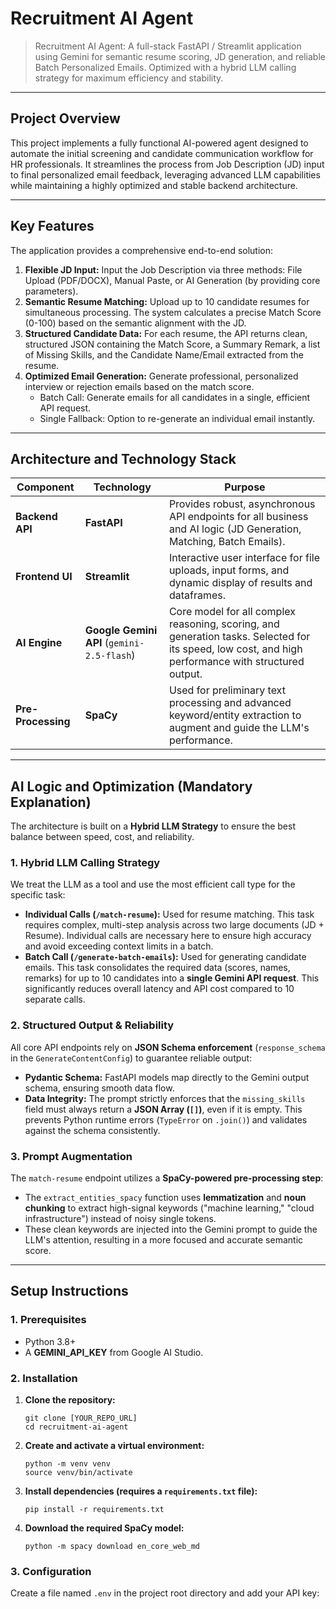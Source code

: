 # Recruitment AI Agent

> Recruitment AI Agent: A full-stack FastAPI / Streamlit application using Gemini for semantic resume scoring, JD generation, and reliable Batch Personalized Emails. Optimized with a hybrid LLM calling strategy for maximum efficiency and stability.

***

## Project Overview

This project implements a fully functional AI-powered agent designed to automate the initial screening and candidate communication workflow for HR professionals. It streamlines the process from Job Description (JD) input to final personalized email feedback, leveraging advanced LLM capabilities while maintaining a highly optimized and stable backend architecture.

***

## Key Features

The application provides a comprehensive end-to-end solution:

1.  **Flexible JD Input:** Input the Job Description via three methods: File Upload (PDF/DOCX), Manual Paste, or AI Generation (by providing core parameters).
2.  **Semantic Resume Matching:** Upload up to 10 candidate resumes for simultaneous processing. The system calculates a precise Match Score (0-100) based on the semantic alignment with the JD.
3.  **Structured Candidate Data:** For each resume, the API returns clean, structured JSON containing the Match Score, a Summary Remark, a list of Missing Skills, and the Candidate Name/Email extracted from the resume.
4.  **Optimized Email Generation:** Generate professional, personalized interview or rejection emails based on the match score.
    * Batch Call: Generate emails for all candidates in a single, efficient API request.
    * Single Fallback: Option to re-generate an individual email instantly.

***

## Architecture and Technology Stack

| Component | Technology | Purpose |
|---|---|---|
| **Backend API** | **FastAPI** | Provides robust, asynchronous API endpoints for all business and AI logic (JD Generation, Matching, Batch Emails). |
| **Frontend UI** | **Streamlit** | Interactive user interface for file uploads, input forms, and dynamic display of results and dataframes. |
| **AI Engine** | **Google Gemini API** (`gemini-2.5-flash`) | Core model for all complex reasoning, scoring, and generation tasks. Selected for its speed, low cost, and high performance with structured output. |
| **Pre-Processing** | **SpaCy** | Used for preliminary text processing and advanced keyword/entity extraction to augment and guide the LLM's performance. |

***

## AI Logic and Optimization (Mandatory Explanation)

The architecture is built on a **Hybrid LLM Strategy** to ensure the best balance between speed, cost, and reliability.

### 1. Hybrid LLM Calling Strategy

We treat the LLM as a tool and use the most efficient call type for the specific task:

* **Individual Calls (`/match-resume`):** Used for resume matching. This task requires complex, multi-step analysis across two large documents (JD + Resume). Individual calls are necessary here to ensure high accuracy and avoid exceeding context limits in a batch.
* **Batch Call (`/generate-batch-emails`):** Used for generating candidate emails. This task consolidates the required data (scores, names, remarks) for up to 10 candidates into a **single Gemini API request**. This significantly reduces overall latency and API cost compared to 10 separate calls.

### 2. Structured Output & Reliability

All core API endpoints rely on **JSON Schema enforcement** (`response_schema` in the `GenerateContentConfig`) to guarantee reliable output:

* **Pydantic Schema:** FastAPI models map directly to the Gemini output schema, ensuring smooth data flow.
* **Data Integrity:** The prompt strictly enforces that the `missing_skills` field must always return a **JSON Array (`[]`)**, even if it is empty. This prevents Python runtime errors (`TypeError` on `.join()`) and validates against the schema consistently.

### 3. Prompt Augmentation

The `match-resume` endpoint utilizes a **SpaCy-powered pre-processing step**:
* The `extract_entities_spacy` function uses **lemmatization** and **noun chunking** to extract high-signal keywords ("machine learning," "cloud infrastructure") instead of noisy single tokens.
* These clean keywords are injected into the Gemini prompt to guide the LLM's attention, resulting in a more focused and accurate semantic score.

***

## Setup Instructions

### 1. Prerequisites

* Python 3.8+
* A **GEMINI_API_KEY** from Google AI Studio.

### 2. Installation

1.  **Clone the repository:**
    ```
    git clone [YOUR_REPO_URL]
    cd recruitment-ai-agent
    ```

2.  **Create and activate a virtual environment:**
    ```
    python -m venv venv
    source venv/bin/activate
    ```

3.  **Install dependencies (requires a `requirements.txt` file):**
    ```
    pip install -r requirements.txt
    ```

4.  **Download the required SpaCy model:**
    ```
    python -m spacy download en_core_web_md
    ```

### 3. Configuration

Create a file named `.env` in the project root directory and add your API key:
